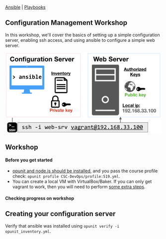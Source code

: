 [Ansible](Ansible.md) | [Playbooks](Playbooks.md)

Configuration Management Workshop
----------------------------------

In this workshop, we'll cover the basics of setting up a simple configuration server, enabling ssh access, and using ansible to configure a simple web server.

![image](img/ansible-setup.png)


## Workshop

#### Before you get started

* [opunit and node.js should be installed](https://github.com/CSC-DevOps/profile#opunit), and you pass the course profile check: `opunit profile CSC-DevOps/profile:519.yml`.
* You can create a local VM with VirtualBox/Baker. If you can only get vagrant to work, then you will need to perform [some extra steps](VM.md).

#### Checking progress on workshop

## Creating your configuration server

Verify that ansible was installed using `opunit verify -i opunit_inventory.yml`.